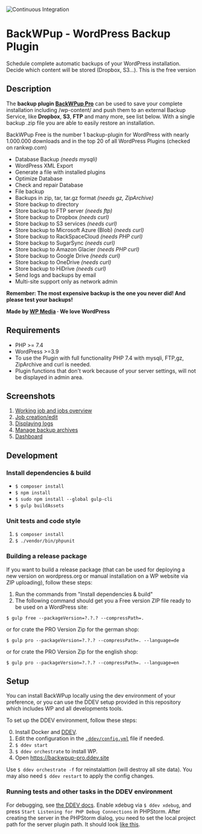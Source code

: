 ![Continuous Integration](https://github.com/wp-media/backwpup-pro/workflows/Continuous%20Integration/badge.svg)

# BackWPup - WordPress Backup Plugin
Schedule complete automatic backups of your WordPress installation. Decide which content will be stored (Dropbox, S3…). This is the free version

## Description
The **backup plugin** **[BackWPup Pro](http://backwpup.com/)** can be used to save your complete installation including /wp-content/ and push them to an external Backup Service, like **Dropbox**, **S3**, **FTP** and many more, see list below. With a single backup .zip file you are able to easily restore an installation.

BackWPup Free is the number 1 backup-plugin for WordPress with nearly 1.000.000 downloads and in the top 20 of all WordPress Plugins (checked on rankwp.com)

* Database Backup  *(needs mysqli)*
* WordPress XML Export
* Generate a file with installed plugins
* Optimize Database
* Check and repair Database
* File backup
* Backups in zip, tar, tar.gz format *(needs gz, ZipArchive)*
* Store backup to directory
* Store backup to FTP server *(needs ftp)*
* Store backup to Dropbox *(needs curl)*
* Store backup to S3 services *(needs curl)*
* Store backup to Microsoft Azure (Blob) *(needs curl)*
* Store backup to RackSpaceCloud *(needs PHP curl)*
* Store backup to SugarSync *(needs curl)*
* Store backup to Amazon Glacier *(needs PHP curl)*
* Store backup to Google Drive *(needs curl)*
* Store backup to OneDrive *(needs curl)*
* Store backup to HiDrive *(needs curl)*
* Send logs and backups by email
* Multi-site support only as network admin

**Remember: The most expensive backup is the one you never did! And please test your backups!**

**Made by [WP Media](https://wp-media.me) &middot; We love WordPress**

## Requirements
* PHP >= 7.4
* WordPress >=3.9
* To use the Plugin with full functionality PHP 7.4 with mysqli, FTP,gz, ZipArchive and curl is needed.
* Plugin functions that don't work because of your server settings, will not be displayed in admin area.

## Screenshots

1. [Working job and jobs overview](https://raw.github.com/inpsyde/backwpup/master/screenshot-1.png)
2. [Job creation/edit](https://raw.github.com/inpsyde/backwpup/master/screenshot-2.png)
3. [Displaying logs](https://raw.github.com/inpsyde/backwpup/master/screenshot-3.png)
4. [Manage backup archives](https://raw.github.com/inpsyde/backwpup/master/screenshot-4.png)
5. [Dashboard](https://raw.github.com/inpsyde/backwpup/master/screenshot-5.png)

## Development

### Install dependencies & build

- `$ composer install`
- `$ npm install`
- `$ sudo npm install --global gulp-cli`
- `$ gulp buildAssets`

### Unit tests and code style

1. `$ composer install`
2. `$ ./vendor/bin/phpunit`

### Building a release package

If you want to build a release package
(that can be used for deploying a new version on wordpress.org or manual installation on a WP website via ZIP uploading),
follow these steps:

1. Run the commands from "Install dependencies & build"
2. The following command should get you a Free version ZIP file ready to be used on a WordPress site:

```
$ gulp free --packageVersion=?.?.? --compressPath=.
```
or for crate the PRO Version Zip for the german shop:

```
$ gulp pro --packageVersion=?.?.? --compressPath=. --language=de
```
or for crate the PRO Version Zip for the english shop:

```
$ gulp pro --packageVersion=?.?.? --compressPath=. --language=en
```

## Setup

You can install BackWPup locally using the dev environment of your preference, or you can use the DDEV setup provided in this repository which includes WP and all developments tools.

To set up the DDEV environment, follow these steps:

0. Install Docker and [DDEV](https://ddev.readthedocs.io/en/stable/).
1. Edit the configuration in the [`.ddev/config.yml`](.ddev/config.yaml) file if needed.
2. `$ ddev start`
3. `$ ddev orchestrate` to install WP.
4. Open https://backwpup-pro.ddev.site

Use `$ ddev orchestrate -f` for reinstalattion (will destroy all site data).
You may also need `$ ddev restart` to apply the config changes.

### Running tests and other tasks in the DDEV environment

For debugging, see [the DDEV docs](https://ddev.readthedocs.io/en/stable/users/step-debugging/).
Enable xdebug via `$ ddev xdebug`, and press `Start Listening for PHP Debug Connections` in PHPStorm.
After creating the server in the PHPStorm dialog, you need to set the local project path for the server plugin path.
It should look [like this](https://i.imgur.com/ofsF1Mc.png).


